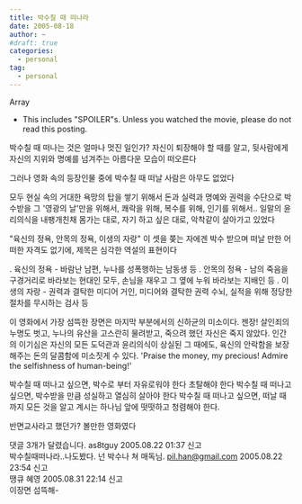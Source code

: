 ```yaml
---
title: 박수칠 때 떠나라
date: 2005-08-18
author: ~
#draft: true
categories:
  - personal
tag:
  - personal
---
```




Array

* This includes "SPOILER"s.
Unless you watched the movie, please do not read this posting.

박수칠 때 떠나는 것은 얼마나 멋진 일인가?
자신이 퇴장해야 할 때를 알고, 뒷사람에게 자신의 지위와 명예를 넘겨주는 아름다운 모습이 떠오른다

그러나 영화 속의 등장인물 중에 박수칠 때 떠날 사람은 아무도 없었다

모두 현실 속의 거대한 욕망의 탑을 쌓기 위해서
돈과 실력과 명예와 권력을 수단으로 박수받을 그 '영광의 날'만을 위해서,
쾌락을 위해, 복수를 위해, 인기를 위해서..
일말의 윤리의식을 내팽개친채 몸가는 대로, 자기 하고 싶은 대로, 악착같이 살아가고 있었다

"육신의 정욕, 안목의 정욕, 이생의 자랑"
이 셋을 쫒는 자에겐 박수 받으며 떠날 만한 어떠한 자격도 없기에, 제목은 심각한 역설의 표현이다

. 육신의 정욕 - 바람난 남편, 누나를 성폭행하는 남동생 등
. 안목의 정욕 - 남의 죽음을 구경거리로 바라보는 현대인 모두, 손님을 재우고 그 옆에 누워 바라보는 지배인 등
. 이생의 자랑 - 권력과 결탁한 미디어 거인, 미디어와 결탁한 권력 수뇌, 실적을 위해 정당한 절차를 무시하는 검사 등

이 영화에서 가장 섬뜩한 장면은 마지막 부분에서의 신하균의 미소이다. 젠장!
살인죄의 누명도 벗고, 누나의 유산을 고스란히 물려받고, 죽으려 했던 자신은 죽지 않았다.
인간의 이기심은 자신의 모든 도덕관과 윤리의식이 상실된 그 때에도, 육신의 안락함을 보장해주는 돈의 달콤함에 미소짓게 수 있다.
'Praise the money, my precious!
Admire the selfishness of human-being!'

박수칠 때 떠나고 싶으면,
박수로 부터 자유로워야 한다 초탈해야 한다
박수칠 때 떠나고 싶으면,
박수받을 만큼 성실하고 열심히 살아야 한다
박수칠 때 떠나고 싶으면,
떠날 때까지 모든 것을 알고 계시는 하나님 앞에
떳떳하고 청렴해야 한다.

반면교사라고 했던가? 볼만한 영화였다


 댓글  3개가 달렸습니다.
 as8tguy 2005.08.22 01:37 신고   
박수칠때떠나라..나도봤다. 넌 박수나 쳐 매독님.
 pil.han@gmail.com 2005.08.22 23:54 신고   
땡큐
 혜영 2005.08.31 22:14 신고   
이장면 섬뜩해-




